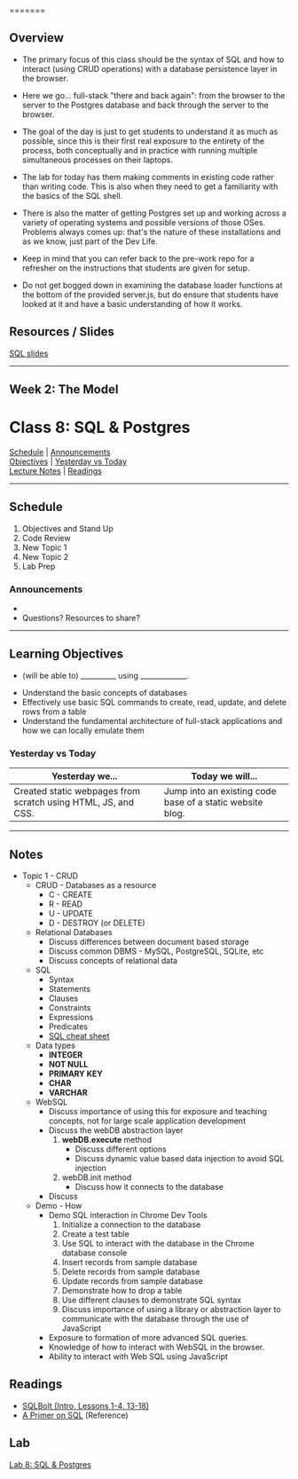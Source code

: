 =======
## Overview
<!-- Provide a general overview of the daily concepts and processes that will be covered in lectures and labs -->

- The primary focus of this class should be the syntax of SQL and how to interact (using CRUD operations) with a database persistence layer in the browser.

- Here we go... full-stack "there and back again": from the browser to the server to the Postgres database and back through the server to the browser.

- The goal of the day is just to get students to understand it as much as possible, since this is their first real exposure to the entirety of the process, both conceptually and in practice with running multiple simultaneous processes on their laptops.

- The lab for today has them making comments in existing code rather than writing code. This is also when they need to get a familiarity with the basics of the SQL shell.

- There is also the matter of getting Postgres set up and working across a variety of operating systems and possible versions of those OSes. Problems always comes up: that's the nature of these installations and as we know, just part of the Dev Life.

- Keep in mind that you can refer back to the pre-work repo for a refresher on the instructions that students are given for setup.

- Do not get bogged down in examining the database loader functions at the bottom of the provided server.js, but do ensure that students have looked at it and have a basic understanding of how it works.

## Resources / Slides
<!-- Provide any links to external slides or other resources that will support the delivery of content. These can also be student-facing docs! -->

[SQL slides](https://www.icloud.com/keynote/000U7LKI_iSrfJAuo73LsA-Hw#Code_301_-_Class_8_Slides)

---


## **Week 2: The Model**
# Class 8: SQL & Postgres

[Schedule](#schedule) | [Announcements](#announcements) </br>
[Objectives](#learning-objectives) | [Yesterday vs Today](#yesterday-vs-today) </br>
[Lecture Notes](#notes) | [Readings](#readings)


<hr></hr>

## Schedule
1. Objectives and Stand Up
1. Code Review
1. New Topic 1
1. New Topic 2
1. Lab Prep

### Announcements
* 
* Questions? Resources to share?

<hr></hr>

## Learning Objectives
- (will be able to) __________ using _____________.
* Understand the basic concepts of databases
* Effectively use basic SQL commands to create, read, update, and delete rows from a table
* Understand the fundamental architecture of full-stack applications and how we can locally emulate them

### Yesterday vs Today
| Yesterday we... | Today we will... |
| --------------- | ---------------- |
| Created static webpages from scratch using HTML, JS, and CSS. | Jump into an existing code base of a static website blog. |

<hr></hr>

## Notes
* Topic 1 - CRUD
    * CRUD - Databases as a resource
        * C - CREATE
        * R - READ
        * U - UPDATE
        * D - DESTROY (or DELETE)
    * Relational Databases
        * Discuss differences between document based storage
        * Discuss common DBMS - MySQL, PostgreSQL, SQLite, etc
        * Discuss concepts of relational data
    * SQL
        * Syntax
        * Statements
        * Clauses
        * Constraints
        * Expressions
        * Predicates
        * [SQL cheat sheet](http://www.cheat-sheets.org/sites/sql.su/)
    * Data types
        * **INTEGER**
        * **NOT NULL**
        * **PRIMARY KEY**
        * **CHAR**
        * **VARCHAR**
    * WebSQL
        * Discuss importance of using this for exposure and teaching concepts, not for large scale application development
        * Discuss the webDB abstraction layer
            1. **webDB.execute** method
                * Discuss different options
                * Discuss dynamic value based data injection to avoid SQL injection
            1. webDB.init method
                * Discuss how it connects to the database
        * Discuss
    * Demo - How
        * Demo SQL interaction in Chrome Dev Tools
            1. Initialize a connection to the database
            1. Create a test table
            1. Use SQL to interact with the database in the Chrome database console
            1. Insert records from sample database
            1. Delete records from sample database
            1. Update records from sample database
            1. Demonstrate how to drop a table
            1. Use different clauses to demonstrate SQL syntax
            1. Discuss importance of using a library or abstraction layer to communicate with the database through the use of JavaScript
        * Exposure to formation of more advanced SQL queries.
        * Knowledge of how to interact with WebSQL in the browser.
        * Ability to interact with Web SQL using JavaScript


## Readings

* [SQLBolt (Intro, Lessons 1-4, 13-18)](http://sqlbolt.com/)
* [A Primer on SQL](https://leanpub.com/aprimeronsql/read) (Reference)

## Lab
<!-- Provide a link to the daily lab README in the Labs directory, and review this document as part of the lecture -->
[Lab 8: SQL & Postgres]()
